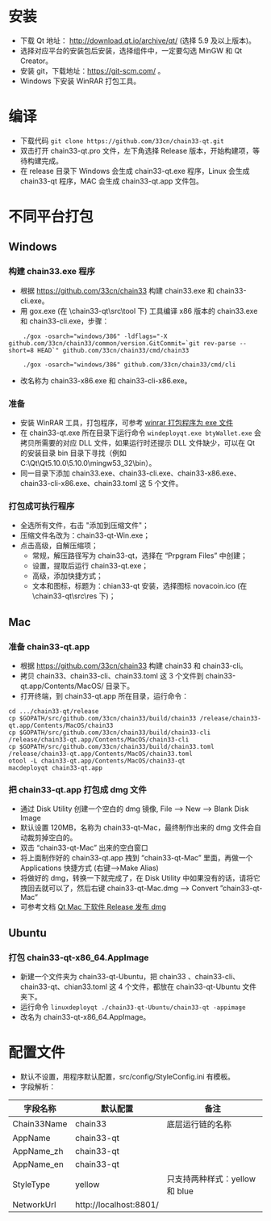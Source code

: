 # 安装
- 下载 Qt 地址： http://download.qt.io/archive/qt/ (选择 5.9 及以上版本)。
- 选择对应平台的安装包后安装，选择组件中，一定要勾选 MinGW 和 Qt Creator。
- 安装 git，下载地址：https://git-scm.com/ 。
- Windows 下安装 WinRAR 打包工具。

# 编译
- 下载代码 `git clone https://github.com/33cn/chain33-qt.git`
- 双击打开 chain33-qt.pro 文件，左下角选择 Release 版本，开始构建项，等待构建完成。
- 在 release 目录下 Windows 会生成 chain33-qt.exe 程序，Linux 会生成 chain33-qt 程序，MAC 会生成 chain33-qt.app 文件包。

# 不同平台打包
## Windows
### 构建 chain33.exe 程序
- 根据 https://github.com/33cn/chain33 构建 chain33.exe 和 chain33-cli.exe。
- 用 gox.exe (在 \chain33-qt\src\tool 下) 工具编译 x86 版本的 chain33.exe 和 chain33-cli.exe，步骤：
```
    ./gox -osarch="windows/386" -ldflags="-X github.com/33cn/chain33/common/version.GitCommit=`git rev-parse --short=8 HEAD`" github.com/33cn/chain33/cmd/chain33
    
    ./gox -osarch="windows/386" github.com/33cn/chain33/cmd/cli 
```
- 改名称为 chain33-x86.exe 和 chain33-cli-x86.exe。

### 准备
- 安装 WinRAR 工具，打包程序，可参考 [winrar 打包程序为 exe 文件](https://jingyan.baidu.com/article/6fb756ec9a9e09241858fbc1.html)
- 在 chain33-qt.exe 所在目录下运行命令 `windeployqt.exe btyWallet.exe` 会拷贝所需要的对应 DLL 文件，如果运行时还提示 DLL 文件缺少，可以在 Qt 的安装目录 bin 目录下寻找（例如 C:\Qt\Qt5.10.0\5.10.0\mingw53_32\bin）。
- 同一目录下添加 chain33.exe、chain33-cli.exe、chain33-x86.exe、chain33-cli-x86.exe、chain33.toml 这 5 个文件。

### 打包成可执行程序
- 全选所有文件，右击 "添加到压缩文件"；
- 压缩文件名改为：chain33-qt-Win.exe；
- 点击高级，自解压缩项；
    - 常规，解压路径写为 chain33-qt，选择在 “Prpgram Files” 中创建；
    - 设置，提取后运行 chain33-qt.exe；
    - 高级，添加快捷方式；
    - 文本和图标，标题为：chian33-qt 安装，选择图标 novacoin.ico (在 \chain33-qt\src\res 下)；

## Mac
### 准备 chain33-qt.app
- 根据 https://github.com/33cn/chain33 构建 chain33 和 chain33-cli。
- 拷贝 chain33、chain33-cli、chain33.toml 这 3 个文件到 chain33-qt.app/Contents/MacOS/ 目录下。
- 打开终端，到 chain33-qt.app 所在目录，运行命令：
```
cd .../chain33-qt/release
cp $GOPATH/src/github.com/33cn/chain33/build/chain33 /release/chain33-qt.app/Contents/MacOS/chain33
cp $GOPATH/src/github.com/33cn/chain33/build/chain33-cli /release/chain33-qt.app/Contents/MacOS/chain33-cli
cp $GOPATH/src/github.com/33cn/chain33/build/chain33.toml /release/chain33-qt.app/Contents/MacOS/chain33.toml
otool -L chain33-qt.app/Contents/MacOS/chain33-qt 
macdeployqt chain33-qt.app
```

### 把 chain33-qt.app 打包成 dmg 文件
- 通过 Disk Utility 创建一个空白的 dmg 镜像, File –> New –> Blank Disk Image
- 默认设置 120MB，名称为 chain33-qt-Mac，最终制作出来的 dmg 文件会自动裁剪掉空白的。
- 双击 “chain33-qt-Mac” 出来的空白窗口
- 将上面制作好的 chain33-qt.app 拽到 “chain33-qt-Mac” 里面，再做一个 Applications 快捷方式 (右键–>Make Alias)
- 将做好的 dmg，转换一下就完成了，在 Disk Utility 中如果没有的话，请将它拽回去就可以了，然后右键 chain33-qt-Mac.dmg –> Convert ”chain33-qt-Mac”
- 可参考文档 [Qt Mac 下软件 Release 发布 dmg](https://blog.csdn.net/fox64194167/article/details/38441331)

## Ubuntu
### 打包 chain33-qt-x86_64.AppImage
- 新建一个文件夹为 chain33-qt-Ubuntu，把 chain33 、chain33-cli、chain33-qt、chian33.toml 这 4 个文件，都放在 chain33-qt-Ubuntu 文件夹下。
- 运行命令 `linuxdeployqt ./chain33-qt-Ubuntu/chain33-qt -appimage`
- 改名为 chain33-qt-x86_64.AppImage。

# 配置文件
* 默认不设置，用程序默认配置，src/config/StyleConfig.ini 有模板。
* 字段解析：
        
| 字段名称 | 默认配置 | 备注 |
|---|---|---|
| Chain33Name | chain33 | 底层运行链的名称 |
| AppName | chain33-qt |  |
| AppName_zh | chain33-qt |  |
| AppName_en | chain33-qt |  |
| StyleType | yellow | 只支持两种样式：yellow 和 blue |
| NetworkUrl | http://localhost:8801/ |  |
